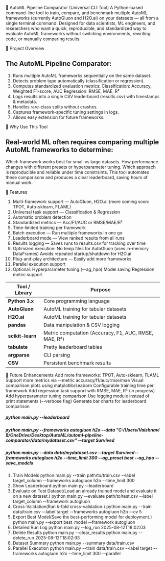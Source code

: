 🤖 AutoML Pipeline Comparator (Universal CLI Tool)
A Python-based command-line tool to train, compare, and benchmark multiple AutoML frameworks (currently AutoGluon and H2O.ai) on your datasets — all from a single terminal command.
Designed for data scientists, ML engineers, and researchers who want a quick, reproducible, and standardized way to evaluate AutoML frameworks without switching environments, rewriting code, or manually comparing results.


📌 Project Overview
## The AutoML Pipeline Comparator:
1. Runs multiple AutoML frameworks sequentially on the same dataset.
2. Detects problem type automatically (classification or regression).
3. Computes standardized evaluation metrics:
Classification: Accuracy, Weighted F1-score, AUC
Regression: RMSE, MAE, R²
4. Logs results into a single CSV leaderboard (results.csv) with timestamps & metadata.
5. Handles rare-class splits without crashes.
6. Captures framework-specific tuning settings in logs.
7. Allows easy extension for future frameworks.


🎯 Why Use This Tool
## Real-world ML often requires comparing multiple AutoML frameworks to determine:
Which framework works best for small vs large datasets.
How performance changes with different presets or hyperparameter tuning.
Which approach is reproducible and reliable under time constraints.
This tool automates these comparisons and produces a clear leaderboard, saving hours of manual work.


🚀 Features
1. Multi-framework support — AutoGluon, H2O.ai (more coming soon: TPOT, Auto-sklearn, FLAML)
2. Universal task support — Classification & Regression
3. Automatic problem detection
4. Standardized metrics — Acc/F1/AUC or RMSE/MAE/R²
5. Time-limited training per framework
6. Batch execution — Run multiple frameworks in one go
7. Leaderboard mode — View ranked results from all runs
8. Results logging — Saves runs to results.csv for tracking over time
9. Optimized execution:
No temp files for AutoGluon (uses in-memory DataFrames)
Avoids repeated startup/shutdown for H2O.ai
10. Plug-and-play architecture — Easily add more frameworks
11. Parallel execution support
12. Optional:
Hyperparameter tuning (--ag_hpo)
Model saving
Regression metric support


| Tool / Library   | Purpose                                               |
| ---------------- | ----------------------------------------------------- |
| **Python 3.x**   | Core programming language                             |
| **AutoGluon**    | AutoML training for tabular datasets                  |
| **H2O.ai**       | AutoML training for tabular datasets                  |
| **pandas**       | Data manipulation & CSV logging                       |
| **scikit-learn** | Metric computation (Accuracy, F1, AUC, RMSE, MAE, R²) |
| **tabulate**     | Pretty leaderboard tables                             |
| **argparse**     | CLI parsing                                           |
| **CSV**          | Persistent benchmark results                          |


📌 Future Enhancements
Add more frameworks: TPOT, Auto-sklearn, FLAML
Support more metrics via --metric accuracy/f1/auc/rmse/mae
Visual comparison plots using matplotlib/seaborn
Configurable training time per framework
Add regression task support with RMSE, MAE, R² (in progress)
Add hyperparameter tuning comparison
Use logging module instead of print statements (--verbose flag)
Generate bar charts for leaderboard comparison


##### python main.py --leaderboard
##### python main.py --frameworks autogluon h2o --data "C:/Users/Vaishnavi B/OneDrive/Desktop/AutoML/automl-pipeline-comparator/data/mydataset.csv" --target Survived
#####  python main.py --data data/mydataset.csv --target Survived--frameworks autogluon h2o --time_limit 300 --ag_preset best --ag_hpo --save_models
1. Train Models
python main.py --train path/to/train.csv --label target_column --frameworks autogluon h2o --time_limit 300
2. Show Leaderboard
python main.py --leaderboard
3. Evaluate on Test Dataset(Load an already trained model and evaluate it on a new dataset.)
python main.py --evaluate path/to/test.csv --label target_column --framework autogluon
4. Cross-Validation(Run k-fold cross-validation.)
python main.py --train data/train.csv --label target --frameworks autogluon h2o --cv 5
5. Export Best Model(Save the best-performing model for deployment.)
python main.py --export best_model --framework autogluon
6. Detailed Run Log
python main.py --log_run 2025-08-12T18:02:03
7. Delete Results
python main.py --clear_results
python main.py --delete_run 2025-08-12T18:02:03
8. Dataset Summary
python main.py --summary data/train.csv
9. Parallel Execution
python main.py --train data/train.csv --label target --frameworks autogluon h2o --time_limit 300 --parallel


































